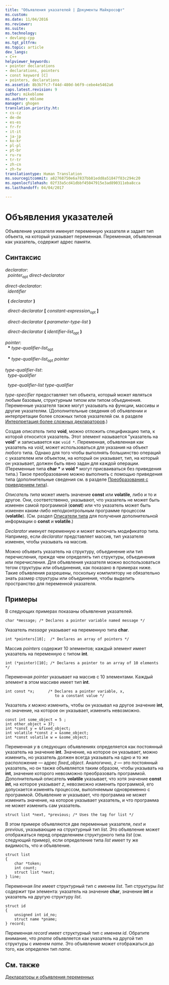 ```yaml
---
title: "Объявления указателей | Документы Майкрософт"
ms.custom: 
ms.date: 11/04/2016
ms.reviewer: 
ms.suite: 
ms.technology:
- devlang-cpp
ms.tgt_pltfrm: 
ms.topic: article
dev_langs:
- C++
helpviewer_keywords:
- pointer declarations
- declarations, pointers
- const keyword [C]
- pointers, declarations
ms.assetid: 8b3b7fc7-f44d-480d-b6f9-cebe4e5462a6
caps.latest.revision: 9
author: mikeblome
ms.author: mblome
manager: ghogen
translation.priority.ht:
- cs-cz
- de-de
- es-es
- fr-fr
- it-it
- ja-jp
- ko-kr
- pl-pl
- pt-br
- ru-ru
- tr-tr
- zh-cn
- zh-tw
translationtype: Human Translation
ms.sourcegitcommit: a82768750e6a7837bb81edd8a51847f83c294c20
ms.openlocfilehash: 02f33a5cd41dbbf45047915e3ad890311eba8cca
ms.lasthandoff: 04/04/2017

---
```

# <a name="pointer-declarations"></a>Объявления указателей
Объявление указателя именует переменную указателя и задает тип объекта, на который указывает переменная. Переменная, объявленная как указатель, содержит адрес памяти.  
  
## <a name="syntax"></a>Синтаксис  
 *declarator*:  
 &nbsp;&nbsp;*pointer*<sub>opt</sub> *direct-declarator*  
  
 *direct-declarator*:  
 &nbsp;&nbsp;*identifier*  
  
 &nbsp;&nbsp;**(** *declarator* **)**  
  
 &nbsp;&nbsp;*direct-declarator* **[** *constant-expression*<sub>opt</sub> **]**  
  
 &nbsp;&nbsp;*direct-declarator* **(** *parameter-type-list* **)**  
  
 &nbsp;&nbsp;*direct-declarator* **(** *identifier-list*<sub>opt</sub> **)**  
  
 *pointer*:  
 &nbsp;&nbsp;**\*** *type-qualifier-list*<sub>opt</sub>  
  
 &nbsp;&nbsp;**\*** *type-qualifier-list*<sub>opt</sub> *pointer*  
  
 *type-qualifier-list*:  
 &nbsp;&nbsp;*type-qualifier*  
  
 &nbsp;&nbsp;*type-qualifier-list* *type-qualifier*  
  
 *type-specifier* предоставляет тип объекта, который может являться любым базовым, структурным типом или типом объединения. Переменные указателя также могут указывать на функции, массивы и другие указателям. (Дополнительные сведения об объявлении и интерпретации более сложных типов указателей см. в разделе [Интерпретация более сложных деклараторов](../c-language/interpreting-more-complex-declarators.md).)  
  
 Создав *описатель типа* **void**, можно отложить спецификацию типа, к которой относится указатель. Этот элемент называется "указатель на **void**" и записывается как `void *`. Переменная, объявленная как указатель на *void*, может использоваться для указания на объект любого типа. Однако для того чтобы выполнять большинство операций с указателем или объектом, на который он указывает, тип, на который он указывает, должен быть явно задан для каждой операции. (Переменные типа **char \*** и **void \*** могут присваиваться без приведения типа.) Такое преобразование можно выполнить с помощью приведения типа (дополнительные сведения см. в разделе [Преобразования с приведением типа](../c-language/type-cast-conversions.md)).  
  
 *Описатель типа* может иметь значение **const** или **volatile**, либо и то и другое. Они, соответственно, указывают, что указатель не может быть изменен самой программой (**const**) или что указатель может быть изменен каким-либо неподконтрольным программе процессом (**volatile**). (См. раздел [Описатели типа](../c-language/type-qualifiers.md) для получения дополнительной информации о **const** и **volatile**.)  
  
 *Declarator* именует переменную и может включать модификатор типа. Например, если *declarator* представляет массив, тип указателя изменен, чтобы указывать на массив.  
  
 Можно объявить указатель на структуру, объединение или тип перечисления, прежде чем определять тип структуры, объединения или перечисления. Для объявления указателя можно воспользоваться тегом структуры или объединения, как показано в примерах ниже. Такие объявления разрешены, поскольку компилятору не обязательно знать размер структуры или объединения, чтобы выделить пространство для переменной указателя.  
  
## <a name="examples"></a>Примеры  
 В следующих примерах показаны объявления указателей.  
  
```  
char *message; /* Declares a pointer variable named message */  
```  
  
 Указатель *message* указывает на переменную типа **char**.  
  
```  
int *pointers[10];  /* Declares an array of pointers */  
```  
  
 Массив *pointers* содержит 10 элементов; каждый элемент имеет указатель на переменную с типом **int**.  
  
```  
int (*pointer)[10]; /* Declares a pointer to an array of 10 elements */  
```  
  
 Переменная *pointer* указывает на массив с 10 элементами. Каждый элемент в этом массиве имеет тип **int**.  
  
```  
int const *x;      /* Declares a pointer variable, x,  
                      to a constant value */   
```  
  
 Указатель *x* можно изменить, чтобы он указывал на другое значение **int**, но значение, на которое он указывает, изменить невозможно.  
  
```  
const int some_object = 5 ;  
int other_object = 37;  
int *const y = &fixed_object;  
int volatile *const z = &some_object;  
int *const volatile w = &some_object;  
```  
  
 Переменная *y* в следующих объявлениях определяется как постоянный указатель на значение **int**. Значение, на которое он указывает, можно изменить, но указатель должен всегда указывать на одно и то же расположение — адрес *fixed_object*. Аналогично, *z* — это постоянный указатель, но он также объявляется таким образом, чтобы указывать на **int**, значение которого невозможно преобразовать программой. Дополнительный описатель **volatile** указывает, что хотя значение **const int**, на которое указывает *z*, невозможно изменить программой, его допускается изменять процессом, выполняемым одновременно с программой. Объявление *w* указывает, что программа не может изменить значение, на которое указывает указатель, и что программа не может изменить сам указатель.  
  
```  
struct list *next, *previous; /* Uses the tag for list */  
```  
  
 В этом примере объявляются две переменные указателя, *next* и *previous*, указывающие на структурный тип *list*. Это объявление может отображаться перед определением структурного типа *list* (см. следующий пример), если определение типа *list* имеет ту же видимость, что и объявление.  
  
```  
struct list   
{  
    char *token;  
    int count;  
    struct list *next;  
} line;  
```  
  
 Переменная *line* имеет структурный тип с именем *list*. Тип структуры *list* содержит три элемента: указатель на значение **char**, значение **int** и указатель на другую структуру *list*.  
  
```  
struct id   
{  
    unsigned int id_no;  
    struct name *pname;  
} record;  
```  
  
 Переменная *record* имеет структурный тип с именем *id*. Обратите внимание, что *pname* объявляется как указатель на другой тип структуры с именем *name*. Это объявление может отображаться до того, как определен тип *name*.  
  
## <a name="see-also"></a>См. также  
 [Деклараторы и объявления переменных](../c-language/declarators-and-variable-declarations.md)
